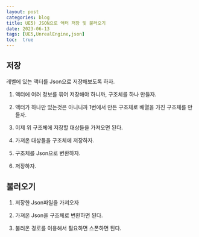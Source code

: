 ```yaml
---
layout: post
categories: blog
title: UE5) JSON으로 액터 저장 및 불러오기
date: 2023-06-13
tags: [UE5,UnrealEngine,json]
toc:  true
---
```


## 저장

레벨에 있는 액터를 Json으로 저장해보도록 하자.

1. 액터에 여러 정보를 묶어 저장해야 하니까, 구조체를 하나 만들자.
<script src="https://gist.github.com/bu30808/963107e4dff9a9bcf51cbbb970769d5b.js"></script>





2. 액터가 하나만 있는것은 아니니까 1번에서 만든 구조체로 배열을 가진 구조체를 만들자.
<script src="https://gist.github.com/bu30808/c6139dfd9a7ccf6a1491cd338ac8e287.js"></script>


3. 이제 위 구조체에 저장할 대상들을 가져오면 된다.
<script src="https://gist.github.com/bu30808/67302c7cb7c2e5d3ca54351d38c60ac0.js"></script>


4. 가져온 대상들을 구조체에 저장하자.
<script src="https://gist.github.com/bu30808/5a2d19b3c597d6926b731ae8e3be29fc.js"></script>

5. 구조체를 Json으로 변환하자.
<script src="https://gist.github.com/bu30808/1a0bf433996cb5b87fcdc07909abd5ff.js"></script>

6. 저장하자.
<script src="https://gist.github.com/bu30808/764f9fc905c2058b7af45e9c1ad94e7a.js"></script>








## 불러오기

1. 저장한 Json파일을 가져오자
<script src="https://gist.github.com/bu30808/c2aec18c9c823a5bb88217f4583c5904.js"></script>

2. 가져온 Json을 구조체로 변환하면 된다.
<script src="https://gist.github.com/bu30808/37f1a33a3ec88a031e50c732ba471700.js"></script>

3. 불러온 경로를 이용해서 필요하면 스폰하면 된다.
<script src="https://gist.github.com/bu30808/02d0b88a1e8a2dc6a4028c5e92c568d5.js"></script>

